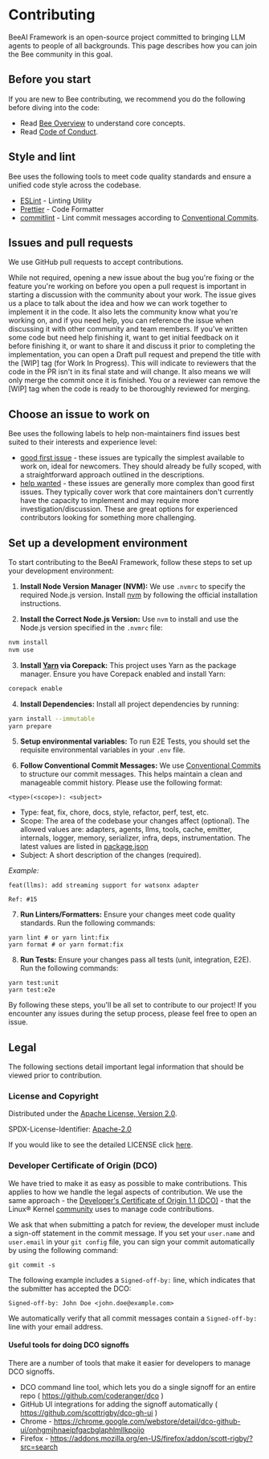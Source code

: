 # Contributing

BeeAI Framework is an open-source project committed to bringing LLM agents to
people of all backgrounds. This page describes how you can join the Bee
community in this goal.

## Before you start

If you are new to Bee contributing, we recommend you do the following before diving into the code:

- Read [Bee Overview](/typescript/README.md) to understand core concepts.
- Read [Code of Conduct](/CODE_OF_CONDUCT.md).

## Style and lint

Bee uses the following tools to meet code quality standards and ensure a unified code style across the codebase.

- [ESLint](https://eslint.org/) - Linting Utility
- [Prettier](https://prettier.io/) - Code Formatter
- [commitlint](https://commitlint.js.org/) - Lint commit messages according to [Conventional Commits](https://www.conventionalcommits.org/).

## Issues and pull requests

We use GitHub pull requests to accept contributions.

While not required, opening a new issue about the bug you're fixing or the feature you're working on before you open a pull request is important in starting a discussion with the community about your work. The issue gives us a place to talk about the idea and how we can work together to implement it in the code. It also lets the community know what you're working on, and if you need help, you can reference the issue when discussing it with other community and team members.
If you've written some code but need help finishing it, want to get initial feedback on it before finishing it, or want to share it and discuss it prior to completing the implementation, you can open a Draft pull request and prepend the title with the [WIP] tag (for Work In Progress). This will indicate to reviewers that the code in the PR isn't in its final state and will change. It also means we will only merge the commit once it is finished. You or a reviewer can remove the [WIP] tag when the code is ready to be thoroughly reviewed for merging.

## Choose an issue to work on

Bee uses the following labels to help non-maintainers find issues best suited to their interests and experience level:

- [good first issue](https://github.com/i-am-bee/beeai-framework/issues?q=is%3Aopen+is%3Aissue+label%3A%22good+first+issue%22) - these issues are typically the simplest available to work on, ideal for newcomers. They should already be fully scoped, with a straightforward approach outlined in the descriptions.
- [help wanted](https://github.com/i-am-bee/beeai-framework/issues?q=is%3Aopen+is%3Aissue+label%3A%22help+wanted%22) - these issues are generally more complex than good first issues. They typically cover work that core maintainers don't currently have the capacity to implement and may require more investigation/discussion. These are great options for experienced contributors looking for something more challenging.

## Set up a development environment

To start contributing to the BeeAI Framework, follow these steps to set up your development environment:

1.  **Install Node Version Manager (NVM):** We use `.nvmrc` to specify the required Node.js version. Install [nvm](https://github.com/nvm-sh/nvm) by following the official installation instructions.

2.  **Install the Correct Node.js Version:** Use `nvm` to install and use the Node.js version specified in the `.nvmrc` file:

```bash
nvm install
nvm use
```

3. **Install [Yarn](https://yarnpkg.com/) via Corepack:** This project uses Yarn as the package manager. Ensure you have Corepack enabled and install Yarn:

```bash
corepack enable
```

4.  **Install Dependencies:** Install all project dependencies by running:

```bash
yarn install --immutable
yarn prepare
```

5.  **Setup environmental variables:** To run E2E Tests, you should set the requisite environmental variables in your `.env` file.

6.  **Follow Conventional Commit Messages:** We use [Conventional Commits](https://www.conventionalcommits.org/en/v1.0.0/#summary) to structure our commit messages. This helps maintain a clean and manageable commit history. Please use the following format:

```
<type>(<scope>): <subject>
```

- Type: feat, fix, chore, docs, style, refactor, perf, test, etc.
- Scope: The area of the codebase your changes affect (optional). The allowed values are: adapters, agents, llms, tools, cache, emitter, internals, logger, memory, serializer, infra, deps, instrumentation. The latest values are listed in [package.json](/typescript/package.json)
- Subject: A short description of the changes (required).

_Example:_

```
feat(llms): add streaming support for watsonx adapter

Ref: #15
```

7.  **Run Linters/Formatters:** Ensure your changes meet code quality standards. Run the following commands:

```shell
yarn lint # or yarn lint:fix
yarn format # or yarn format:fix
```

8.  **Run Tests:** Ensure your changes pass all tests (unit, integration, E2E). Run the following commands:

```shell
yarn test:unit
yarn test:e2e
```

By following these steps, you'll be all set to contribute to our project! If you encounter any issues during the setup process, please feel free to open an issue.

## Legal

The following sections detail important legal information that should be viewed prior to contribution.

### License and Copyright

Distributed under the [Apache License, Version 2.0](http://www.apache.org/licenses/LICENSE-2.0).

SPDX-License-Identifier: [Apache-2.0](https://spdx.org/licenses/Apache-2.0)

If you would like to see the detailed LICENSE click [here](/LICENSE).

### Developer Certificate of Origin (DCO)

We have tried to make it as easy as possible to make contributions. This applies to how we handle the legal aspects of
contribution. We use the same approach - the
[Developer's Certificate of Origin 1.1 (DCO)](https://developercertificate.org/) - that the Linux® Kernel
[community](https://docs.kernel.org/process/submitting-patches.html#sign-your-work-the-developer-s-certificate-of-origin)
uses to manage code contributions.

We ask that when submitting a patch for review, the developer must include a sign-off statement in the commit message.
If you set your `user.name` and `user.email` in your `git config` file, you can sign your commit automatically by using
the following command:

```shell
git commit -s
```

The following example includes a `Signed-off-by:` line, which indicates that the submitter has accepted the DCO:

```text
Signed-off-by: John Doe <john.doe@example.com>
```

We automatically verify that all commit messages contain a `Signed-off-by:` line with your email address.

#### Useful tools for doing DCO signoffs

There are a number of tools that make it easier for developers to manage DCO signoffs.

- DCO command line tool, which lets you do a single signoff for an entire repo ( <https://github.com/coderanger/dco> )
- GitHub UI integrations for adding the signoff automatically ( <https://github.com/scottrigby/dco-gh-ui> )
- Chrome - <https://chrome.google.com/webstore/detail/dco-github-ui/onhgmjhnaeipfgacbglaphlmllkpoijo>
- Firefox - <https://addons.mozilla.org/en-US/firefox/addon/scott-rigby/?src=search>
